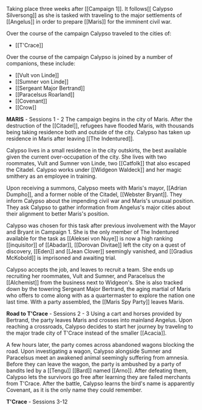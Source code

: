 
Taking place three weeks after [[Campaign 1]]. It follows[[ Calypso Silversong]] as she is tasked with traveling to the major settlements of [[Angelus]] in order to prepare [[Maris]] for the imminent civil war.

Over the course of the campaign Calypso traveled to the cities of:
* [[T'Crace]]

Over the course of the campaign Calypso is joined by a number of companions, these include:
* [[Vult von Linde]]
* [[Sumner von Linde]]
* [[Sergeant Major Bertrand]] 
* [[Paracelsus Roarland]]
* [[Covenant]] 
* [[Crow]]

**MARIS** - Sessions 1 - 2
The campaign begins in the city of Maris. After the destruction of the [[Citadel]], refugees have flooded Maris, with thousands being taking residence both and outside of the city. Calypso has taken up residence in Maris after leaving [[The Indentured]]. 

Calypso lives in a small residence in the city outskirts, the best available given the current over-occupation of the city. She lives with two roommates, Vult and Sumner von Linde, two [[Catfolk]] that also escaped the Citadel. Calypso works under [[Widgeon Waldeck]] and her magic smithery as an employee in training.

Upon receiving a summons, Calypso meets with Maris's mayor, [[Adrian Dumpho]], and a former noble of the Citadel, [[Webster Bryant]]. They inform Calypso about the impending civil war and Maris's unusual position. They ask Calypso to gather information from Angelus's major cities about their alignment to better Maris's position. 

Calypso was chosen for this task after previous involvement with the Mayor and Bryant in Campaign 1. She is the only member of The Indentured available for the task as [[Aleksei von Nuye]] is now a high ranking [[inquisitor]] of [[Abadar]], [[Dorovan Divitae]] left the city on a quest of discovery, [[Eden]] and [[Jean Clover]] seemingly vanished, and [[Gradius McKobold]] is imprisoned and awaiting trial.

Calypso accepts the job, and leaves to recruit a team. She ends up recruiting her roommates, Vult and Sumner, and Paracelsus the [[Alchemist]] from the business next to Widgeon's. She is also tracked down by the towering Sergeant Major Bertrand, the aging martial of Maris who offers to come along with as a quartermaster to explore the nation one last time. With a party assembled, the [[Maris Spy Party]] leaves Maris.

**Road to T'Crace** - Sessions 2 - 3
Using a cart and horses provided by Bertrand, the party leaves Maris and crosses into mainland Angelus. Upon reaching a crossroads, Calypso decides to start her journey by traveling to the major trade city of T'Crace instead of the smaller [[Acacia]].

A few hours later, the party comes across abandoned wagons blocking the road. Upon investigating a wagon, Calypso alongside Sumner and Paracelsus meet an awakened animal seemingly suffering from amnesia. Before they can leave the wagon, the party is ambushed by a party of bandits led by a [[Tengu]] [[Bard]] named [[Arno]]. After defeating them, Calypso lets the survivors go free after learning they are failed merchants from T'Crace. After the battle, Calypso learns the bird's name is apparently Covenant, as it is the only name they could remember.

**T'Crace** - Sessions 3-12